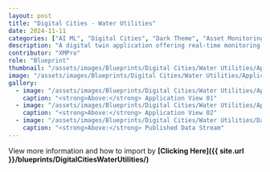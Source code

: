```yaml
---
layout: post
title: "Digital Cities - Water Utilities"
date: 2024-11-11
categories: ["AI ML", "Digital Cities", "Dark Theme", "Asset Monitoring", "Condition Monitoring", "Unity", "Recommendations"]
description: "A digital twin application offering real-time monitoring of a coffee batch roasting asset, providing insights and optimizing operations through machine learning to predict quality and steer towards golden batch signatures."
contributor: "XMPro"
role: "Blueprint"
thumbnail: "/assets/images/Blueprints/Digital Cities/Water Utilities/Application_02.png"
image: "/assets/images/Blueprints/Digital Cities/Water Utilities/Application_01.png"
gallery:
  - image: "/assets/images/Blueprints/Digital Cities/Water Utilities/Application_01.png"
    caption: "<strong>Above:</strong> Application View 01"
  - image: "/assets/images/Blueprints/Digital Cities/Water Utilities/Application_02.png"
    caption: "<strong>Above:</strong> Application View 02"
  - image: "/assets/images/Blueprints/Digital Cities/Water Utilities/DataStream_Running.png"
    caption: "<strong>Above:</strong> Published Data Stream"
---
```


View more information and how to import by <strong>[Clicking Here]({{ site.url }}/blueprints/DigitalCitiesWaterUtilities/)</strong>